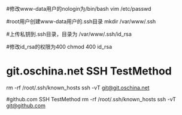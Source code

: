 #修改www-data用户的nologin为/bin/bash
vim /etc/passwd

#root用户创建www-data用户的.ssh目录
mkdir /var/www/.ssh

#上传私钥到.ssh目录，目录为
/var/www/.ssh/id_rsa

#修改id_rsa的权限为400
chmod 400 id_rsa

# git.oschina.net  SSH TestMethod
rm -rf /root/.ssh/known_hosts
ssh -vT git@git.oschina.net

#github.com SSH TestMethod
rm -rf /root/.ssh/known_hosts
ssh -vT git@github.com